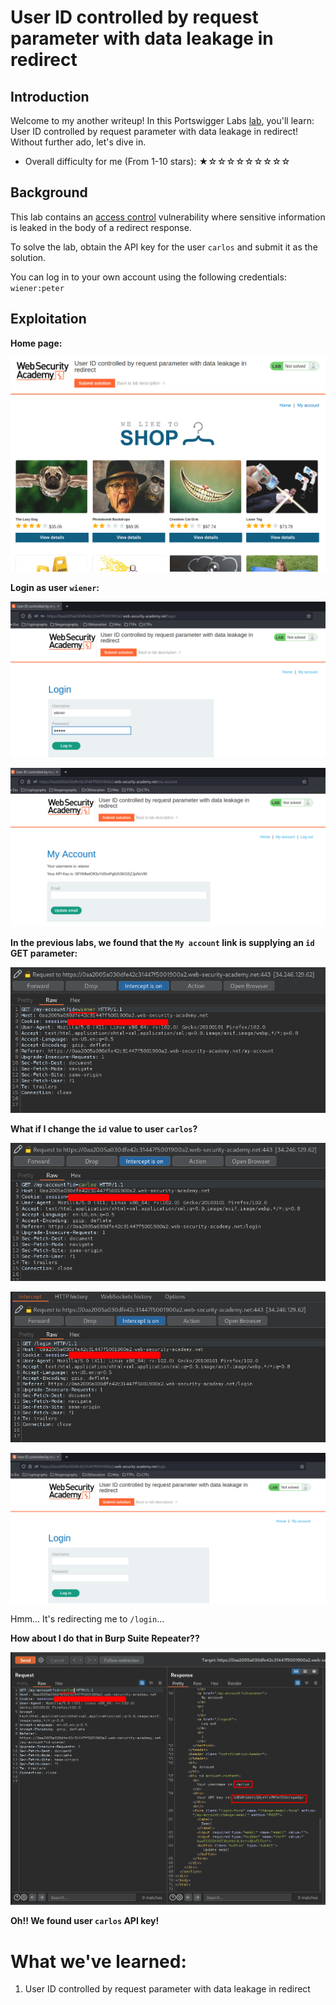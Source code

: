 # User ID controlled by request parameter with data leakage in redirect

## Introduction

Welcome to my another writeup! In this Portswigger Labs [lab](https://portswigger.net/web-security/access-control/lab-user-id-controlled-by-request-parameter-with-data-leakage-in-redirect), you'll learn: User ID controlled by request parameter with data leakage in redirect! Without further ado, let's dive in.

- Overall difficulty for me (From 1-10 stars): ★☆☆☆☆☆☆☆☆☆

## Background

This lab contains an [access control](https://portswigger.net/web-security/access-control) vulnerability where sensitive information is leaked in the body of a redirect response.

To solve the lab, obtain the API key for the user `carlos` and submit it as the solution.

You can log in to your own account using the following credentials: `wiener:peter`

## Exploitation

**Home page:**

![](https://github.com/siunam321/CTF-Writeups/blob/main/Portswigger-Labs/Access-Control/AC-7/images/Pasted%20image%2020221214013220.png)

**Login as user `wiener`:**

![](https://github.com/siunam321/CTF-Writeups/blob/main/Portswigger-Labs/Access-Control/AC-7/images/Pasted%20image%2020221214013323.png)

![](https://github.com/siunam321/CTF-Writeups/blob/main/Portswigger-Labs/Access-Control/AC-7/images/Pasted%20image%2020221214013353.png)

**In the previous labs, we found that the `My account` link is supplying an `id` GET parameter:**

![](https://github.com/siunam321/CTF-Writeups/blob/main/Portswigger-Labs/Access-Control/AC-7/images/Pasted%20image%2020221214013438.png)

**What if I change the `id` value to user `carlos`?**

![](https://github.com/siunam321/CTF-Writeups/blob/main/Portswigger-Labs/Access-Control/AC-7/images/Pasted%20image%2020221214013646.png)

![](https://github.com/siunam321/CTF-Writeups/blob/main/Portswigger-Labs/Access-Control/AC-7/images/Pasted%20image%2020221214013702.png)

![](https://github.com/siunam321/CTF-Writeups/blob/main/Portswigger-Labs/Access-Control/AC-7/images/Pasted%20image%2020221214013712.png)

Hmm... It's redirecting me to `/login`...

**How about I do that in Burp Suite Repeater??**

![](https://github.com/siunam321/CTF-Writeups/blob/main/Portswigger-Labs/Access-Control/AC-7/images/Pasted%20image%2020221214013803.png)

**Oh!! We found user `carlos` API key!**

# What we've learned:

1. User ID controlled by request parameter with data leakage in redirect